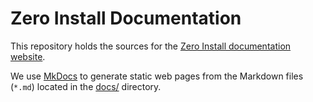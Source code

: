 # Zero Install Documentation

This repository holds the sources for the [Zero Install documentation website](https://0install.readthedocs.io/).

We use [MkDocs](http://www.mkdocs.org/) to generate static web pages from the Markdown files (`*.md`) located in the [docs/](docs/) directory.
